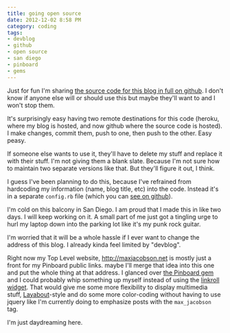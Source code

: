 ```yaml
---
title: going open source
date: 2012-12-02 8:58 PM
category: coding
tags:
- devblog
- github
- open source
- san diego
- pinboard
- gems
---
```


Just for fun I'm sharing [the source code for this blog in full on github](https://github.com/maxjacobson/beefsteak). I don't know if anyone else will or should use this but maybe they'll want to and I won't stop them.

It's surprisingly easy having two remote destinations for this code (heroku, where my blog is hosted, and now github where the source code is hosted). I make changes, commit them, push to one, then push to the other. Easy peasy.

If someone else wants to use it, they'll have to delete my stuff and replace it with their stuff. I'm not giving them a blank slate. Because I'm not sure how to maintain two separate versions like that. But they'll figure it out, I think.

I guess I've been planning to do this, because I've refrained from hardcoding my information (name, blog title, etc) into the code. Instead it's in a separate `config.rb` file (which you can [see on github](https://github.com/maxjacobson/beefsteak/blob/master/config.rb)).

I'm cold on this balcony in San Diego. I am proud that I made this in like two days. I will keep working on it. A small part of me just got a tingling urge to hurl my laptop down into the parking lot like it's my punk rock guitar.

I'm worried that it will be a whole hassle if I ever want to change the address of this blog. I already kinda feel limited by "devblog".

Right now my Top Level website, <http://maxjacobson.net> is mostly just a front for my Pinboard public links. maybe I'll merge that idea into this one and put the whole thing at that address. I glanced over [the Pinboard gem](https://rubygems.org/gems/pinboard) and I could probably whip something up myself instead of using the [linkroll widget](http://pinboard.in/resources/linkroll). That would give me some more flexibility to display multimedia stuff, [Layabout](http://layabout.maxjacobson.net)-style and do some more color-coding without having to use jquery like I'm currently doing to emphasize posts with the `max_jacobson` tag.

I'm just daydreaming here.
